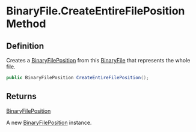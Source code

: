 # BinaryFile.CreateEntireFilePosition Method
## Definition

Creates a [BinaryFilePosition](MrKWatkins.Ast.Position.BinaryFilePosition.md) from this [BinaryFile](MrKWatkins.Ast.Position.BinaryFile.md) that represents the whole file.

```c#
public BinaryFilePosition CreateEntireFilePosition();
```

## Returns

[BinaryFilePosition](MrKWatkins.Ast.Position.BinaryFilePosition.md)

A new [BinaryFilePosition](MrKWatkins.Ast.Position.BinaryFilePosition.md) instance.
